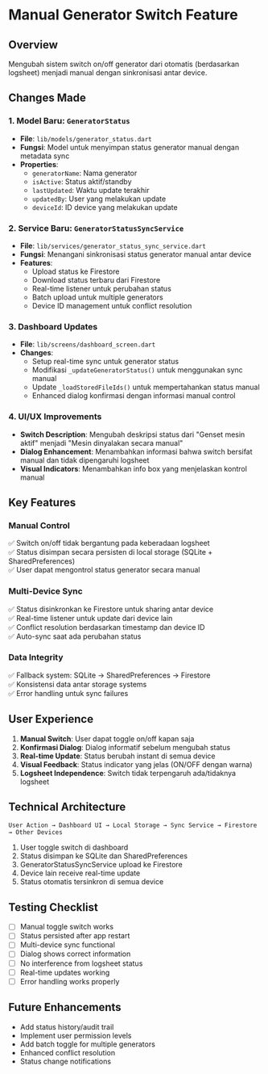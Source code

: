 # Manual Generator Switch Feature

## Overview
Mengubah sistem switch on/off generator dari otomatis (berdasarkan logsheet) menjadi manual dengan sinkronisasi antar device.

## Changes Made

### 1. Model Baru: `GeneratorStatus`
- **File**: `lib/models/generator_status.dart`
- **Fungsi**: Model untuk menyimpan status generator manual dengan metadata sync
- **Properties**:
  - `generatorName`: Nama generator
  - `isActive`: Status aktif/standby
  - `lastUpdated`: Waktu update terakhir
  - `updatedBy`: User yang melakukan update
  - `deviceId`: ID device yang melakukan update

### 2. Service Baru: `GeneratorStatusSyncService`
- **File**: `lib/services/generator_status_sync_service.dart`
- **Fungsi**: Menangani sinkronisasi status generator manual antar device
- **Features**:
  - Upload status ke Firestore
  - Download status terbaru dari Firestore
  - Real-time listener untuk perubahan status
  - Batch upload untuk multiple generators
  - Device ID management untuk conflict resolution

### 3. Dashboard Updates
- **File**: `lib/screens/dashboard_screen.dart`
- **Changes**:
  - Setup real-time sync untuk generator status
  - Modifikasi `_updateGeneratorStatus()` untuk menggunakan sync manual
  - Update `_loadStoredFileIds()` untuk mempertahankan status manual
  - Enhanced dialog konfirmasi dengan informasi manual control

### 4. UI/UX Improvements
- **Switch Description**: Mengubah deskripsi status dari "Genset mesin aktif" menjadi "Mesin dinyalakan secara manual"
- **Dialog Enhancement**: Menambahkan informasi bahwa switch bersifat manual dan tidak dipengaruhi logsheet
- **Visual Indicators**: Menambahkan info box yang menjelaskan kontrol manual

## Key Features

### Manual Control
✅ Switch on/off tidak bergantung pada keberadaan logsheet  
✅ Status disimpan secara persisten di local storage (SQLite + SharedPreferences)  
✅ User dapat mengontrol status generator secara manual  

### Multi-Device Sync
✅ Status disinkronkan ke Firestore untuk sharing antar device  
✅ Real-time listener untuk update dari device lain  
✅ Conflict resolution berdasarkan timestamp dan device ID  
✅ Auto-sync saat ada perubahan status  

### Data Integrity
✅ Fallback system: SQLite → SharedPreferences → Firestore  
✅ Konsistensi data antar storage systems  
✅ Error handling untuk sync failures  

## User Experience
1. **Manual Switch**: User dapat toggle on/off kapan saja
2. **Konfirmasi Dialog**: Dialog informatif sebelum mengubah status
3. **Real-time Update**: Status berubah instant di semua device
4. **Visual Feedback**: Status indicator yang jelas (ON/OFF dengan warna)
5. **Logsheet Independence**: Switch tidak terpengaruh ada/tidaknya logsheet

## Technical Architecture
```
User Action → Dashboard UI → Local Storage → Sync Service → Firestore → Other Devices
```

1. User toggle switch di dashboard
2. Status disimpan ke SQLite dan SharedPreferences
3. GeneratorStatusSyncService upload ke Firestore
4. Device lain receive real-time update
5. Status otomatis tersinkron di semua device

## Testing Checklist
- [ ] Manual toggle switch works
- [ ] Status persisted after app restart
- [ ] Multi-device sync functional
- [ ] Dialog shows correct information
- [ ] No interference from logsheet status
- [ ] Real-time updates working
- [ ] Error handling works properly

## Future Enhancements
- Add status history/audit trail
- Implement user permission levels
- Add batch toggle for multiple generators
- Enhanced conflict resolution
- Status change notifications
